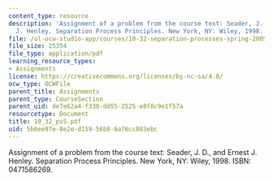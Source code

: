 ```yaml
---
content_type: resource
description: 'Assignment of a problem from the course text: Seader, J. D., and Ernest
  J. Henley. Separation Process Principles. New York, NY: Wiley, 1998. ISBN: 0471586269.'
file: /ol-ocw-studio-app/courses/10-32-separation-processes-spring-2005/5b6ee97e8e2ed15956b86a76cc883ebc_10_32_ps5.pdf
file_size: 25354
file_type: application/pdf
learning_resource_types:
- Assignments
license: https://creativecommons.org/licenses/by-nc-sa/4.0/
ocw_type: OCWFile
parent_title: Assignments
parent_type: CourseSection
parent_uid: de7e62a4-f330-dd55-2525-e8f8c9e1f57a
resourcetype: Document
title: 10_32_ps5.pdf
uid: 5b6ee97e-8e2e-d159-56b8-6a76cc883ebc
---
```

Assignment of a problem from the course text: Seader, J. D., and Ernest J. Henley. Separation Process Principles. New York, NY: Wiley, 1998. ISBN: 0471586269.